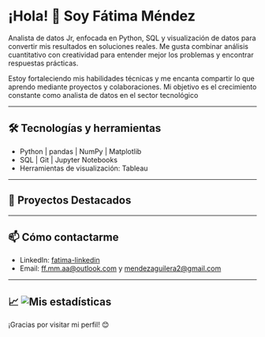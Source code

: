 # ¡Hola! 👋 Soy Fátima Méndez

Analista de datos Jr, enfocada en Python, SQL y visualización de datos para convertir mis resultados en soluciones reales. Me gusta combinar análisis cuantitativo con creatividad para entender mejor los problemas y encontrar respuestas prácticas.

Estoy fortaleciendo mis habilidades técnicas y me encanta compartir lo que aprendo mediante proyectos y colaboraciones. Mi objetivo es el crecimiento constante como analista de datos en el sector tecnológico

---

## 🛠 Tecnologías y herramientas

- Python | pandas | NumPy | Matplotlib
- SQL | Git | Jupyter Notebooks
- Herramientas de visualización: Tableau

---

## 🚀 Proyectos Destacados

---

## 📫 Cómo contactarme

- LinkedIn: [fatima-linkedin](www.linkedin.com/in/fátima-méndez-aguilera-247b92295)
- Email: ff.mm.aa@outlook.com y mendezaguilera2@gmail.com
---

## 📈 ![Mis estadísticas]([https://github-readme-stats.vercel.app/api?username=FatimaMendez&show_icons=true&theme=tokyonight](https://github-readme-stats.vercel.app/api?username=TuUsuario&show_icons=true&theme=tokyonight))


¡Gracias por visitar mi perfil! 😊
